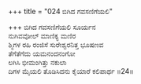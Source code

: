 +++
title = "024 ಬಿಗಿದ ಗವಸಣಿಗೆಯಲಿ"

+++
ಬಿಗಿದ ಗವಸಣಿಗೆಯಲಿ ಸೂರ್ಯನ  
ನುಗಿವವೋಲ್ ಮಾಣಿಕ್ಯ ಮಣಿರ  
ಶ್ಮಿಗಳ ರಹಿ ರಂಜಿಸೆ ಸುರೇಶ್ವರನಿತ್ತ ಭೂಷಣವ  
ತೆಗೆತೆಗೆದು ಯಮನಂದನಂಗೋ  
ಲಗಿಸಿ ಭೀಮಂಗಿತ್ತು ನಕುಲಾ  
ದಿಗಳ ಮೈಯಲಿ ತೊಡಿಸಿದನು ಕೈಯಾರೆ ಕಲಿಪಾರ್ಥ     ॥24॥